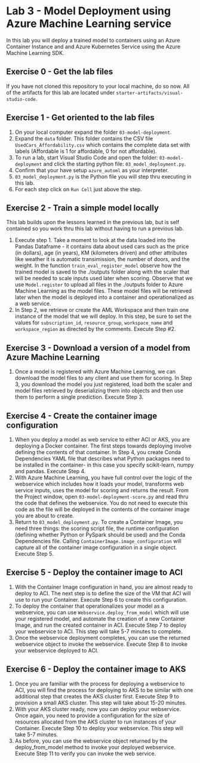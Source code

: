 # Lab 3 - Model Deployment using Azure Machine Learning service

In this lab you will deploy a trained model to containers using an Azure Container Instance and and Azure Kubernetes Service using the Azure Machine Learning SDK. 

## Exercise 0 - Get the lab files
If you have not cloned this repository to your local machine, do so now. All of the artifacts for this lab are located under `starter-artifacts/visual-studio-code`.

## Exercise 1 - Get oriented to the lab files
1. On your local computer expand the folder `03-model-deployment`.
2. Expand the `data` folder. This folder contains the CSV file `UsedCars_Affordability.csv` which contains the complete data set with labels (Affordable is 1 for affordable, 0 for not affordable).
3. To run a lab, start Visual Studio Code and open the folder: `03-model-deployment` and click the starting python file: `03_model_deployment.py`.
4. Confirm that your have setup `azure_automl` as your interpreter.
5. `03_model_deployment.py` is the Python file you will step thru executing in this lab.
6. For each step click on `Run Cell` just above the step. 

## Exercise 2 - Train a simple model locally
This lab builds upon the lessons learned in the previous lab, but is self contained so you work thru this lab without having to run a previous lab.  
1. Execute step 1. Take a moment to look at the data loaded into the Pandas Dataframe - it contains data about used cars such as the price (in dollars), age (in years), KM (kilometers driven) and other attributes like weather it is automatic transimission, the number of doors, and the weight. In the function `train_eval_register_model` observe how the trained model is saved to the ./outputs folder along with the scaler that will be needed to scale inputs used later when scoring. Observe that we use `Model.register` to upload all files in the ./outputs folder to Azure Machine Learning as the model files. These model files will be retrieved later when the model is deployed into a container and operationalized as a web service.
2. In Step 2, we retrieve or create the AML Workspace and then train one instance of the model that we will deploy. In this step, be sure to set the values for `subscription_id`, `resource_group`, `workspace_name` and `workspace_region` as directed by the comments. Execute Step #2.

## Exercise 3 - Download a version of a model from Azure Machine Learning
1. Once a model is registered with Azure Machine Learning, we can download the model files to any client and use them for scoring. In Step 3, you download the model you just registered, load both the scaler and model files retrieved by deserializing them into objects and then use them to perform a single prediction. Execute Step 3.

## Exercise 4 - Create the container image configuration
1. When you deploy a model as web service to either ACI or AKS, you are deploying a Docker container. The first steps towards deploying involve defining the contents of that container. In Step 4, you create Conda Dependencies YAML file that describes what Python packages need to be installed in the container- in this case you specify scikit-learn, numpy and pandas. Execute Step 4.
2. With Azure Machine Learning, you have full control over the logic of the webservice which includes how it loads your model, transforms web service inputs, uses the model for scoring and returns the result. From the Project window, open `03-model-deployment-score.py` and read thru the code that defines the webservice. You do not need to execute this code as the file will be deployed in the contents of the container image you are about to create.
3. Return to `03_model_deployment.py`. To create a Container Image, you need three things: the scoring script file, the runtime configuration (defining whether Python or PySpark should be used) and the Conda Dependencies file. Calling `ContainerImage.image_configuration` will capture all of the container image configuration in a single object. Execute Step 5.

## Exercise 5 - Deploy the container image to ACI
1. With the Container Image configuration in hand, you are almost ready to deploy to ACI. The next step is to define the size of the VM that ACI will use to run your Container. Execute Step 6 to create this configuration.
2. To deploy the container that operationalizes your model as a webservice, you can use `Webservice.deploy_from_model` which will use your registered model, and automate the creation of a new Container Image, and run the created container in ACI. Execute Step 7 to deploy your webservice to ACI. This step will take 5-7 minutes to complete.
3. Once the webservice deployment completes, you can use the returned webservice object to invoke the webservice. Execute Step 8 to invoke your webservice deployed to ACI.
 
## Exercise 6 - Deploy the container image to AKS
1. Once you are familiar with the process for deploying a webservice to ACI, you will find the process for deploying to AKS to be similar with one additional step that creates the AKS cluster first. Execute Step 9 to provision a small AKS cluster. This step will take about 15-20 minutes.
2. With your AKS cluster ready, now you can deploy your webservice. Once again, you need to provide a configuration for the size of resources allocated from the AKS cluster to run instances of your Container. Execute Step 10 to deploy your webservice. This step will take 5-7 minutes.
3. As before, you can use the webservice object returned by the deploy_from_model method to invoke your deployed webservice. Execute Step 11 to verify you can invoke the web service.
